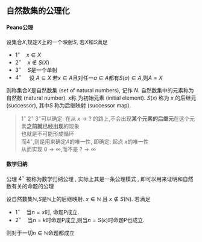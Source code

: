 ## 自然数集的公理化

#### Peano公理

设集合$X$,规定$X$上的一个映射$S$, 若$X$和$S$满足

- $1^{\circ} \quad  x \in X$ 
- $2^{\circ} \quad x \notin S(X)$
- $3^{\circ} \quad S$是一个单射
- $4^{\circ} \quad$ 设 $A \subseteq X$ 若$x \in A$且对任一$a \in A$都有$S(a) \in A$,则$A = X$
  
则称集合$X$是自然数集 (set of natural numbers), 记作 $N$. 自然数集中的元素称为自然数 (natural number). $x$称 为初始元素 (initial element). $S(x)$ 称为 $x$ 的后继元 (successor), 其中$S$ 称为后继映射 (successor map).


> $1^{\circ} \ 2^{\circ} \ 3^{\circ}$可以确定: 在从 $x\to ?$ 的路上,不会出现**某个元素的后继元**在这个元素**之前就已经出现**的现象 <br>也就是不可能形成循环 
<br>而$4^{\circ}$,则是用来确定$A$的唯一性, 即确定: 起点 $x$的唯一性
<br>从而实现$\ 0 \to \infty$,而不是$\ ? \to \infty$

#### 数学归纳
公理 $4^{\circ}$ 被称为数学归纳公理 , 实际上其是一条公理模式 , 即可以用来证明和自然数有关的命题的公理

设自然数集$\mathbb{N}$,$S$是$\mathbb{N}$上的后继映射. $x \in \mathbb{N}$ 且 $x\notin S(\mathbb{N})$. 若满足

- $1^{\circ}\quad$当$n=x$时, 命题P成立.
- $2^{\circ}\quad$当$n=k$时命题P成立,则当$n=S(k)$时命题P也成立.

则对于一切$n \in \mathbb{N}$命题都成立

